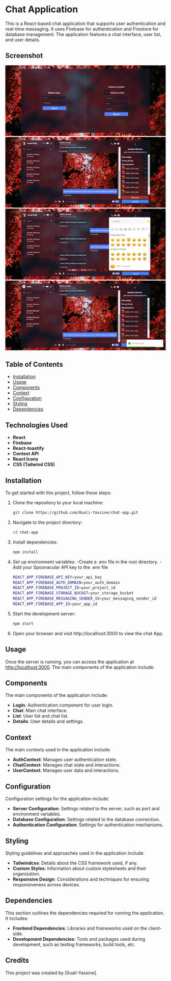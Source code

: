 # Chat Application

This is a React-based chat application that supports user authentication and real-time messaging. It uses Firebase for authentication and Firestore for database management. The application features a chat interface, user list, and user details.

## Screenshot

![Screenshot of My Login  Application](./src/assest/screen/chat-app-Login.png)
![Screenshot of My Application](./src/assest/screen/chat-app.png)
![Screenshot of My Application](./src/assest/screen/chat-app-2.png)
![Screenshot of My Application](./src/assest/screen/chat-app-3.png)


## Table of Contents

- [Installation](#installation)
- [Usage](#usage)
- [Components](#components)
- [Context](#context)
- [Configuration](#configuration)
- [Styling](#styling)
- [Dependencies](#dependencies)


## Technologies Used

- **React**
- **Firebase**
- **React-toastify**
- **Context API**
- **React Icons**
- **CSS (Tailwind CSS)**

## Installation


To get started with this project, follow these steps:

1. Clone the repository to your local machine:

   ```bash
   git clone https://github.com/0uali-Yassine/chat-app.git

2. Navigate to the project directory:
    ```bash
    cd chat-app

3. Install dependencies:
    ```bash
    npm install

4. Set up environment variables:
    -Create a .env file in the root directory.
    -Add your Spoonacular API key to the .env file
    ```bash
    REACT_APP_FIREBASE_API_KEY=your_api_key
    REACT_APP_FIREBASE_AUTH_DOMAIN=your_auth_domain
    REACT_APP_FIREBASE_PROJECT_ID=your_project_id
    REACT_APP_FIREBASE_STORAGE_BUCKET=your_storage_bucket
    REACT_APP_FIREBASE_MESSAGING_SENDER_ID=your_messaging_sender_id
    REACT_APP_FIREBASE_APP_ID=your_app_id


5. Start the development server:
    ```bash
    npm start
6. Open your browser and visit http://localhost:3000 to view the chat App.


## Usage

Once the server is running, you can access the application at [http://localhost:3000](http://localhost:3000). The main components of the application include:


## Components

The main components of the application include:


- **Login**: Authentication component for user login.
- **Chat**: Main chat interface.
- **List**: User list and chat list.
- **Details**: User details and settings.

## Context

The main contexts used in the application include:

- **AuthContext**: Manages user authentication state.
- **ChatContext**: Manages chat state and interactions.
- **UserContext**: Manages user data and interactions.


## Configuration

Configuration settings for the application include:

- **Server Configuration**: Settings related to the server, such as port and environment variables.
- **Database Configuration**: Settings related to the database connection.
- **Authentication Configuration**: Settings for authentication mechanisms.

## Styling

Styling guidelines and approaches used in the application include:

- **Tailwindcss**: Details about the CSS framework used, if any.
- **Custom Styles**: Information about custom stylesheets and their organization.
- **Responsive Design**: Considerations and techniques for ensuring responsiveness across devices.

## Dependencies

This section outlines the dependencies required for running the application. It includes:

- **Frontend Dependencies**: Libraries and frameworks used on the client-side.
- **Development Dependencies**: Tools and packages used during development, such as testing frameworks, build tools, etc.


## Credits

This project was created by [0uali-Yassine].

